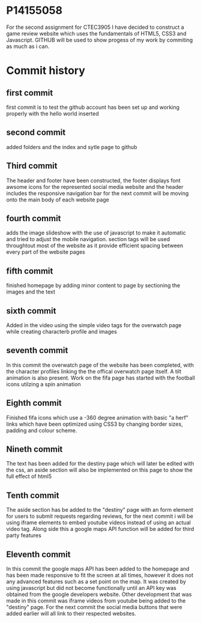 <h1>P14155058</h1>

<p>For the second assignment for CTEC3905 I have decided to construct a game review website which uses the fundamentals of HTML5, CSS3 and Javascript. GITHUB will be used to show progess of my work by commiting as much as i can.</p> 

<h1>Commit history</h1>

<h2>first commit</h2>

<p>first commit is to test the github account has been set up and working properly with the hello world inserted</p>

<h2>second commit</h2> 

<p>added folders and the index and sytle page to github</p> 

<h2>Third commit </h2> 

<p>The header and footer have been constructed, the footer displays font awsome icons for the represented social media website and the header includes the responsive navigation bar for the next commit will be moving onto the main body of each website page</p> 

<h2>fourth commit</h2>

<p>adds the image slideshow with the use of javascript to make it automatic and tried to adjust the mobile navigation. section tags will be used throughtout most of the website as it provide efficient spacing between every part of the website pages</p> 

<h2>fifth commit</h2> 

<p>finished homepage by adding minor content to page by sectioning the images and the text</p> 

<h2>sixth commit</h2> 

<p> Added in the video using the simple video tags for the overwatch page while creating characterb profile and images</p>

<h2>seventh commit</h2> 

<p>In this commit the overwatch page of the website has been completed, with the character profiles linking the the offical overwatch page itself. A tilt animation is also present. Work on the fifa page has started with the football icons utilzing a spin animation </p>

<h2>Eighth commit</h2> 

<p>Finished fifa icons which use a -360 degree animation with basic "a herf" links which have been optimized using CSS3 by changing border sizes, padding and colour scheme. </p>  

<h2>Nineth commit</h2>

<p> The text has been added for the destiny page which will later be edited with the css, an aside section will also be implemented on this page to show the full effect of html5</p>

<h2>Tenth commit</h2>

<p> The aside section has be added to the "destiny" page with an form element for users to submit requests regarding reviews, for the next commit i will be using iframe elements to embed youtube videos instead of using an actual video tag. Along side this a google maps API function will be added for third party features</p>

<h2> Eleventh commit</h2>

<P> In this commit the google maps API has been added to the homepage and has been made responsive to fit the screen at all times, however it does not any advanced features such as a set point on the map. It was created by using javascript but did not become functionally until an API key was obtained from the google developers website. Other development that was made in this commit was iframe videos from youtube being added to the "destiny" page. For the next commit the social media buttons that were added earlier will all link to their respected websites. </P>